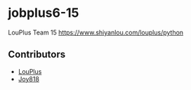 # jobplus6-15

LouPlus Team 15 https://www.shiyanlou.com/louplus/python

## Contributors

* [LouPlus](https://github.com/LouPlus)
* [Joy818](https://github.com/joy818)
